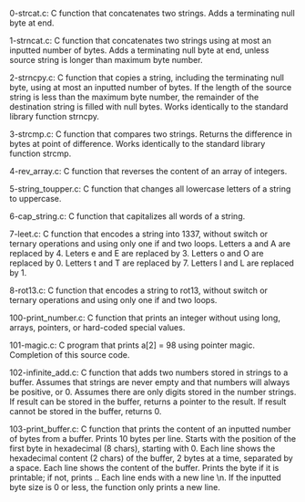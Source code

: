 0-strcat.c: C function that concatenates two strings.
Adds a terminating null byte at end.

1-strncat.c: C function that concatenates two strings using at most an inputted number of bytes.
Adds a terminating null byte at end, unless source string is longer than maximum byte number.

2-strncpy.c: C function that copies a string, including the terminating null byte, using at most an inputted number of bytes.
If the length of the source string is less than the maximum byte number, the remainder of the destination string is filled with null bytes.
Works identically to the standard library function strncpy.

3-strcmp.c: C function that compares two strings.
Returns the difference in bytes at point of difference.
Works identically to the standard library function strcmp.

4-rev_array.c: C function that reverses the content of an array of integers.

5-string_toupper.c: C function that changes all lowercase letters of a string to uppercase.

6-cap_string.c: C function that capitalizes all words of a string.

7-leet.c: C function that encodes a string into 1337, without switch or ternary operations and using only one if and two loops.
Letters a and A are replaced by 4.
Leters e and E are replaced by 3.
Letters o and O are replaced by 0.
Letters t and T are replaced by 7.
Letters l and L are replaced by 1.

8-rot13.c: C function that encodes a string to rot13, without switch or ternary operations and using only one if and two loops.

100-print_number.c: C function that prints an integer without using long, arrays, pointers, or hard-coded special values.

101-magic.c: C program that prints a[2] = 98 using pointer magic.
Completion of this source code.

102-infinite_add.c: C function that adds two numbers stored in strings to a buffer.
Assumes that strings are never empty and that numbers will always be positive, or 0.
Assumes there are only digits stored in the number strings.
If result can be stored in the buffer, returns a pointer to the result.
If result cannot be stored in the buffer, returns 0.

103-print_buffer.c: C function that prints the content of an inputted number of bytes from a buffer.
Prints 10 bytes per line.
Starts with the position of the first byte in hexadecimal (8 chars), starting with 0.
Each line shows the hexadecimal content (2 chars) of the buffer, 2 bytes at a time, separated by a space.
Each line shows the content of the buffer. Prints the byte if it is printable; if not, prints ..
Each line ends with a new line \n.
If the inputted byte size is 0 or less, the function only prints a new line.
